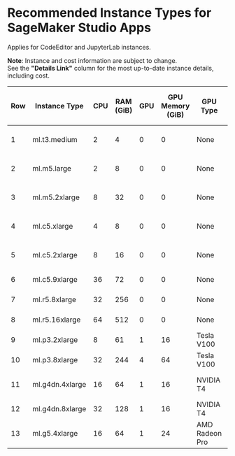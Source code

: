 # Recommended Instance Types for SageMaker Studio Apps  

Applies for CodeEditor and JupyterLab instances.    

**Note**: Instance and cost information are subject to change.   
See the **"Details Link"** column for the most up-to-date instance details, including cost.
  
| Row | Instance Type  | CPU | RAM (GiB) | GPU | GPU Memory (GiB) | GPU Type       | Purpose          | Quota       | Price per Hour ($) | Details Link                                              |
|-----|----------------|-----|-----------|-----|------------------|----------------|------------------|-------------|-------------------|----------------------------------------------------------|
| 1   | ml.t3.medium   | 2   | 4         | 0   | 0                | None           | General Purpose  | 15 per team  | 0.05              | [Details](https://instances.vantage.sh/aws/ec2/t3.medium) |
| 2   | ml.m5.large    | 2   | 8         | 0   | 0                | None           | General Purpose  | 15 per team  | 0.115             | [Details](https://instances.vantage.sh/aws/ec2/m5.large)  |
| 3   | ml.m5.2xlarge  | 8   | 32        | 0   | 0                | None           | General Purpose  | 15 per team  | 0.461             | [Details](https://instances.vantage.sh/aws/ec2/m5.2xlarge)|
| 4   | ml.c5.xlarge   | 4   | 8         | 0   | 0                | None           | Compute Optimized| 15 per team  | 0.204             | [Details](https://instances.vantage.sh/aws/ec2/c5.xlarge) |
| 5   | ml.c5.2xlarge  | 8   | 16        | 0   | 0                | None           | Compute Optimized| 15 per team  | 0.408             | [Details](https://instances.vantage.sh/aws/ec2/c5.2xlarge)|
| 6   | ml.c5.9xlarge  | 36  | 72        | 0   | 0                | None           | Compute Optimized| 6 per team  | 1.836             | [Details](https://instances.vantage.sh/aws/ec2/c5.9xlarge)|
| 7   | ml.r5.8xlarge  | 32  | 256       | 0   | 0                | None           | Memory Optimized | 6 per team  | 2.419             | [Details](https://instances.vantage.sh/aws/ec2/r5.8xlarge)|
| 8   | ml.r5.16xlarge | 64  | 512       | 0   | 0                | None           | Memory Optimized | 6 per team  | 4.838             | [Details](https://instances.vantage.sh/aws/ec2/r5.16xlarge)|
| 9   | ml.p3.2xlarge  | 8   | 61        | 1   | 16               | Tesla V100     | GPU - General    | 6 per team  | 3.825             | [Details](https://instances.vantage.sh/aws/ec2/p3.2xlarge) |
| 10  | ml.p3.8xlarge  | 32  | 244       | 4   | 64               | Tesla V100     | GPU - General    | 6 per team  | 14.688            | [Details](https://instances.vantage.sh/aws/ec2/p3.8xlarge)|
| 11  | ml.g4dn.4xlarge| 16  | 64        | 1   | 16               | NVIDIA T4      | GPU - General    | 12 per team  | 1.505             | [Details](https://instances.vantage.sh/aws/ec2/g4dn.4xlarge)|
| 12  | ml.g4dn.8xlarge| 32  | 128       | 1   | 16               | NVIDIA T4      | GPU - Training   | 6 per team  | 2.72              | [Details](https://instances.vantage.sh/aws/ec2/g4dn.8xlarge)|
| 13  | ml.g5.4xlarge  | 16  | 64        | 1   | 24               | AMD Radeon Pro | GPU - Inference  | 1 per team  | 2.03              | [Details](https://instances.vantage.sh/aws/ec2/g5.4xlarge) |
